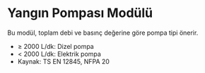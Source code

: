 # Yangın Pompası Modülü
Bu modül, toplam debi ve basınç değerine göre pompa tipi önerir.
- ≥ 2000 L/dk: Dizel pompa
- < 2000 L/dk: Elektrik pompa
- Kaynak: TS EN 12845, NFPA 20
